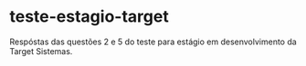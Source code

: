 # teste-estagio-target
 Respóstas das questões 2 e 5 do teste para estágio em desenvolvimento da Target Sistemas.
